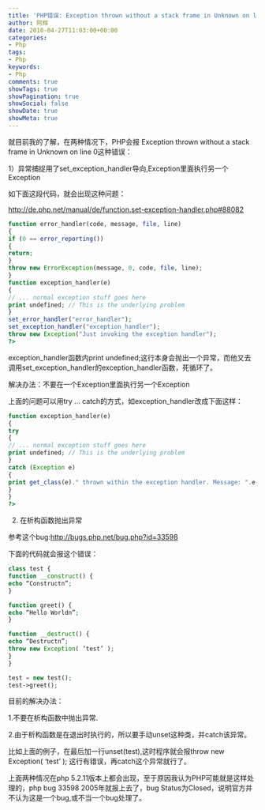 ```yaml
---
title: 'PHP错误: Exception thrown without a stack frame in Unknown on line 0'
author: 阿辉
date: 2010-04-27T11:03:00+00:00
categories:
- Php
tags:
- Php
keywords:
- Php
comments: true
showTags: true
showPagination: true
showSocial: false
showDate: true
showMeta: true
---
```

就目前我的了解，在两种情况下，PHP会报 Exception thrown without a stack frame in Unknown on line 0这种错误：

1）异常捕捉用了set_exception_handler导向,Exception里面执行另一个Exception

如下面这段代码，就会出现这种问题：

http://de.php.net/manual/de/function.set-exception-handler.php#88082

<!--more-->

```php
function error_handler(code, message, file, line)
{
if (0 == error_reporting())
{
return;
}
throw new ErrorException(message, 0, code, file, line);
}
function exception_handler(e)
{
// ... normal exception stuff goes here
print undefined; // This is the underlying problem
}
set_error_handler("error_handler");
set_exception_handler("exception_handler");
throw new Exception("Just invoking the exception handler");
?>
```

exception_handler函数内print undefined;这行本身会抛出一个异常，而他又去调用set_exception_handler的exception_handler函数，死循环了。

解决办法：不要在一个Exception里面执行另一个Exception

上面的问题可以用try ... catch的方式，如exception_handler改成下面这样：
```php
function exception_handler(e)
{
try
{
// ... normal exception stuff goes here
print undefined; // This is the underlying problem
}
catch (Exception e)
{
print get_class(e)." thrown within the exception handler. Message: ".e->getMessage()." on line ".e->getLine();
}
}
?>
```

2) 在析构函数抛出异常

参考这个bug:http://bugs.php.net/bug.php?id=33598

下面的代码就会报这个错误：
```php
class test {
function __construct() {
echo “Constructn”;
}

function greet() {
echo “Hello Worldn”;
}

function __destruct() {
echo “Destructn”;
throw new Exception( ‘test’ );
}
}

test = new test();
test->greet();
```
目前的解决办法：

1.不要在析构函数中抛出异常.

2.由于析构函数是在退出时执行的，所以要手动unset这种类，并catch该异常。

比如上面的例子，在最后加一行unset(test),这时程序就会报throw new Exception( ‘test’ ); 这行有错误，再catch这个异常就行了。

上面两种情况在php 5.2.11版本上都会出现，至于原因我认为PHP可能就是这样处理的，php bug 33598 2005年就报上去了，bug Status为Closed，说明官方并不认为这是一个bug,或不当一个bug处理了。